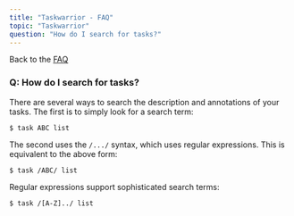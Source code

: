 ```yaml
---
title: "Taskwarrior - FAQ"
topic: "Taskwarrior"
question: "How do I search for tasks?"
---
```


Back to the [FAQ](/support/faq)

### Q: How do I search for tasks?

There are several ways to search the description and annotations of your tasks.
The first is to simply look for a search term:

```
$ task ABC list
```

The second uses the `/.../` syntax, which uses regular expressions.
This is equivalent to the above form:

```
$ task /ABC/ list
```

Regular expressions support sophisticated search terms:

```
$ task /[A-Z]../ list
```
